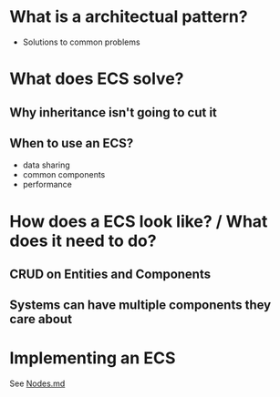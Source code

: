 # What is a architectual pattern?
* Solutions to common problems

# What does ECS solve?
## Why inheritance isn't going to cut it
## When to use an ECS?
* data sharing
* common components
* performance

# How does a ECS look like? / What does it need to do?
## CRUD on Entities and Components
## Systems can have multiple components they care about 

# Implementing an ECS
See [Nodes.md](./Notes.md)
